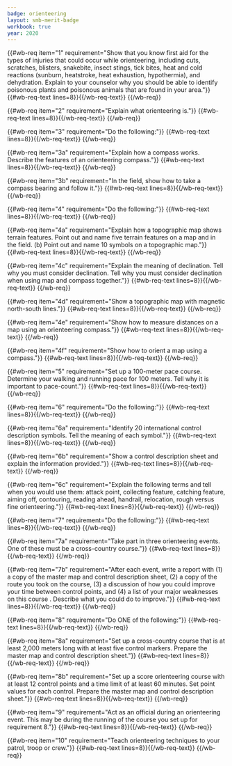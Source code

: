 ```yaml
---
badge: orienteering
layout: smb-merit-badge
workbook: true
year: 2020
---
```



{{#wb-req item="1" requirement="Show that you know first aid for the types of injuries that could occur while orienteering, including cuts, scratches, blisters, snakebite, insect stings, tick bites, heat and cold reactions (sunburn, heatstroke, heat exhaustion, hypothermia), and dehydration. Explain to your counselor why you should be able to identify poisonous plants and poisonous animals that are found in your area."}}
{{#wb-req-text lines=8}}{{/wb-req-text}}
{{/wb-req}}

{{#wb-req item="2" requirement="Explain what orienteering is."}}
{{#wb-req-text lines=8}}{{/wb-req-text}}
{{/wb-req}}

{{#wb-req item="3" requirement="Do the following:"}}
{{#wb-req-text lines=8}}{{/wb-req-text}}
{{/wb-req}}

{{#wb-req item="3a" requirement="Explain how a compass works. Describe the features of an orienteering compass."}}
{{#wb-req-text lines=8}}{{/wb-req-text}}
{{/wb-req}}

{{#wb-req item="3b" requirement="In the field, show how to take a compass bearing and follow it."}}
{{#wb-req-text lines=8}}{{/wb-req-text}}
{{/wb-req}}

{{#wb-req item="4" requirement="Do the following:"}}
{{#wb-req-text lines=8}}{{/wb-req-text}}
{{/wb-req}}

{{#wb-req item="4a" requirement="Explain how a topographic map shows terrain features. Point out and name five terrain features on a map and in the field. (b) Point out and name 10 symbols on a topographic map."}}
{{#wb-req-text lines=8}}{{/wb-req-text}}
{{/wb-req}}

{{#wb-req item="4c" requirement="Explain the meaning of declination. Tell why you must consider declination. Tell why you must consider declination when using map and compass together."}}
{{#wb-req-text lines=8}}{{/wb-req-text}}
{{/wb-req}}

{{#wb-req item="4d" requirement="Show a topographic map with magnetic north-south lines."}}
{{#wb-req-text lines=8}}{{/wb-req-text}}
{{/wb-req}}

{{#wb-req item="4e" requirement="Show how to measure distances on a map using an orienteering compass."}}
{{#wb-req-text lines=8}}{{/wb-req-text}}
{{/wb-req}}

{{#wb-req item="4f" requirement="Show how to orient a map using a compass."}}
{{#wb-req-text lines=8}}{{/wb-req-text}}
{{/wb-req}}

{{#wb-req item="5" requirement="Set up a 100-meter pace course. Determine your walking and running pace for 100 meters. Tell why it is important to pace-count."}}
{{#wb-req-text lines=8}}{{/wb-req-text}}
{{/wb-req}}

{{#wb-req item="6" requirement="Do the following:"}}
{{#wb-req-text lines=8}}{{/wb-req-text}}
{{/wb-req}}

{{#wb-req item="6a" requirement="Identify 20 international control description symbols. Tell the meaning of each symbol."}}
{{#wb-req-text lines=8}}{{/wb-req-text}}
{{/wb-req}}

{{#wb-req item="6b" requirement="Show a control description sheet and explain the information provided."}}
{{#wb-req-text lines=8}}{{/wb-req-text}}
{{/wb-req}}

{{#wb-req item="6c" requirement="Explain the following terms and tell when you would use them: attack point, collecting feature, catching feature, aiming off, contouring, reading ahead, handrail, relocation, rough versus fine orienteering."}}
{{#wb-req-text lines=8}}{{/wb-req-text}}
{{/wb-req}}

{{#wb-req item="7" requirement="Do the following:"}}
{{#wb-req-text lines=8}}{{/wb-req-text}}
{{/wb-req}}

{{#wb-req item="7a" requirement="Take part in three orienteering events. One of these must be a cross-country course."}}
{{#wb-req-text lines=8}}{{/wb-req-text}}
{{/wb-req}}

{{#wb-req item="7b" requirement="After each event, write a report with (1) a copy of the master map and control description sheet, (2) a copy of the route you took on the course, (3) a discussion of how you could improve your time between control points, and (4) a list of your major weaknesses on this course . Describe what you could do to improve."}}
{{#wb-req-text lines=8}}{{/wb-req-text}}
{{/wb-req}}

{{#wb-req item="8" requirement="Do ONE of the following:"}}
{{#wb-req-text lines=8}}{{/wb-req-text}}
{{/wb-req}}

{{#wb-req item="8a" requirement="Set up a cross-country course that is at least 2,000 meters long with at least five control markers. Prepare the master map and control description sheet."}}
{{#wb-req-text lines=8}}{{/wb-req-text}}
{{/wb-req}}

{{#wb-req item="8b" requirement="Set up a score orienteering course with at least 12 control points and a time limit of at least 60 minutes. Set point values for each control. Prepare the master map and control description sheet."}}
{{#wb-req-text lines=8}}{{/wb-req-text}}
{{/wb-req}}

{{#wb-req item="9" requirement="Act as an official during an orienteering event. This may be during the running of the course you set up for requirement 8."}}
{{#wb-req-text lines=8}}{{/wb-req-text}}
{{/wb-req}}

{{#wb-req item="10" requirement="Teach orienteering techniques to your patrol, troop or crew."}}
{{#wb-req-text lines=8}}{{/wb-req-text}}
{{/wb-req}}
